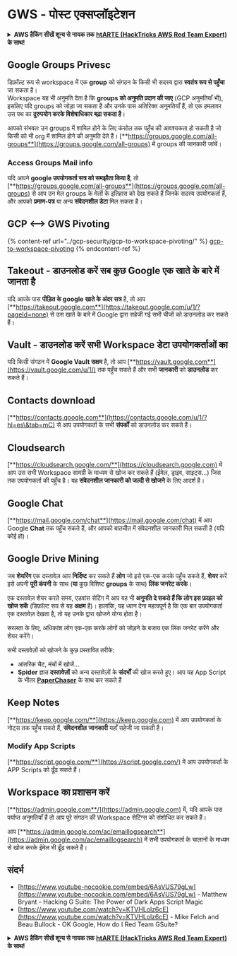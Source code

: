 # GWS - पोस्ट एक्सप्लॉइटेशन

<details>

<summary><strong>AWS हैकिंग सीखें शून्य से नायक तक</strong> <a href="https://training.hacktricks.xyz/courses/arte"><strong>htARTE (HackTricks AWS Red Team Expert)</strong></a><strong> के साथ!</strong></summary>

HackTricks का समर्थन करने के अन्य तरीके:

* यदि आप चाहते हैं कि आपकी **कंपनी का विज्ञापन HackTricks में दिखाई दे** या **HackTricks को PDF में डाउनलोड करें** तो [**सब्सक्रिप्शन प्लान्स**](https://github.com/sponsors/carlospolop) देखें!
* [**आधिकारिक PEASS & HackTricks स्वैग**](https://peass.creator-spring.com) प्राप्त करें
* [**The PEASS Family**](https://opensea.io/collection/the-peass-family) की खोज करें, हमारा विशेष [**NFTs**](https://opensea.io/collection/the-peass-family) संग्रह
* 💬 [**Discord समूह**](https://discord.gg/hRep4RUj7f) में **शामिल हों** या [**telegram समूह**](https://t.me/peass) में या **Twitter** 🐦 पर मुझे **फॉलो** करें [**@carlospolopm**](https://twitter.com/carlospolopm)**.**
* **अपनी हैकिंग ट्रिक्स साझा करें, HackTricks** के [**github repos**](https://github.com/carlospolop/hacktricks) और [**HackTricks Cloud**](https://github.com/carlospolop/hacktricks-cloud) में PRs सबमिट करके.

</details>

## Google Groups Privesc

डिफ़ॉल्ट रूप से workspace में एक **group** को संगठन के किसी भी सदस्य द्वारा **स्वतंत्र रूप से पहुँचा** जा सकता है।\
Workspace यह भी अनुमति देता है कि **groups को अनुमति प्रदान की जाए** (GCP अनुमतियाँ भी), इसलिए यदि groups को जोड़ा जा सकता है और उनके पास अतिरिक्त अनुमतियाँ हैं, तो एक हमलावर उस पथ का **दुरुपयोग करके विशेषाधिकार बढ़ा सकता है**।

आपको संभवतः उन groups में शामिल होने के लिए कंसोल तक पहुँच की आवश्यकता हो सकती है जो किसी को भी org में शामिल होने की अनुमति देते हैं। [**https://groups.google.com/all-groups**](https://groups.google.com/all-groups) में groups की जानकारी जांचें।

### Access Groups Mail info

यदि आपने **google उपयोगकर्ता सत्र को समझौता किया है**, तो [**https://groups.google.com/all-groups**](https://groups.google.com/all-groups) से आप उन मेल groups के मेलों के इतिहास को देख सकते हैं जिनके सदस्य उपयोगकर्ता हैं, और आपको **प्रमाण-पत्र** या अन्य **संवेदनशील डेटा** मिल सकता है।

## GCP <--> GWS Pivoting

{% content-ref url="../gcp-security/gcp-to-workspace-pivoting/" %}
[gcp-to-workspace-pivoting](../gcp-security/gcp-to-workspace-pivoting/)
{% endcontent-ref %}

## Takeout - डाउनलोड करें सब कुछ Google एक खाते के बारे में जानता है

यदि आपके पास **पीड़ित के google खाते के अंदर सत्र** है, तो आप [**https://takeout.google.com**](https://takeout.google.com/u/1/?pageId=none) से उस खाते के बारे में Google द्वारा सहेजी गई सभी चीजों को डाउनलोड कर सकते हैं।

## Vault - डाउनलोड करें सभी Workspace डेटा उपयोगकर्ताओं का

यदि किसी संगठन में **Google Vault सक्षम** है, तो आप [**https://vault.google.com**](https://vault.google.com/u/1/) तक पहुँच सकते हैं और सभी **जानकारी** को **डाउनलोड** कर सकते हैं।

## Contacts download

[**https://contacts.google.com**](https://contacts.google.com/u/1/?hl=es\&tab=mC) से आप उपयोगकर्ता के सभी **संपर्कों** को डाउनलोड कर सकते हैं।

## Cloudsearch

[**https://cloudsearch.google.com/**](https://cloudsearch.google.com) में आप उस सभी Workspace सामग्री के माध्यम से खोज कर सकते हैं (ईमेल, ड्राइव, साइट्स...) जिस तक उपयोगकर्ता की पहुँच है। यह **संवेदनशील जानकारी को जल्दी से खोजने** के लिए आदर्श है।

## Google Chat

[**https://mail.google.com/chat**](https://mail.google.com/chat) में आप Google **Chat** तक पहुँच सकते हैं, और आपको बातचीत में संवेदनशील जानकारी मिल सकती है (यदि कोई हो)।

## Google Drive Mining

जब **शेयरिंग** एक दस्तावेज़ आप **निर्दिष्ट** कर सकते हैं **लोग** जो इसे एक-एक करके पहुँच सकते हैं, **शेयर** करें इसे अपनी **पूरी कंपनी** के साथ (**या** कुछ विशिष्ट **groups** के साथ) **लिंक जनरेट करके**।

एक दस्तावेज़ शेयर करते समय, एडवांस सेटिंग में आप यह भी **अनुमति दे सकते हैं कि लोग इस फ़ाइल को खोज सकें** (डिफ़ॉल्ट रूप से यह **अक्षम** है)। हालांकि, यह ध्यान देना महत्वपूर्ण है कि एक बार उपयोगकर्ता एक दस्तावेज़ देखता है, तो यह उनके द्वारा खोजने योग्य होता है।

सरलता के लिए, अधिकांश लोग एक-एक करके लोगों को जोड़ने के बजाय एक लिंक जनरेट करेंगे और शेयर करेंगे।

सभी दस्तावेज़ों को खोजने के कुछ प्रस्तावित तरीके:

* आंतरिक चैट, मंचों में खोजें...
* **Spider** ज्ञात **दस्तावेज़ों** को अन्य दस्तावेज़ों के **संदर्भों** की खोज करते हुए। आप यह App Script के भीतर [ **PaperChaser**](https://github.com/mandatoryprogrammer/PaperChaser) के साथ कर सकते हैं

## **Keep Notes**

[**https://keep.google.com/**](https://keep.google.com) में आप उपयोगकर्ता के नोट्स तक पहुँच सकते हैं, **संवेदनशील** **जानकारी** यहाँ सहेजी जा सकती है।

### Modify App Scripts

[**https://script.google.com/**](https://script.google.com/) में आप उपयोगकर्ता के APP Scripts को ढूँढ सकते हैं।

## **Workspace का प्रशासन करें**

[**https://admin.google.com**/](https://admin.google.com) में, यदि आपके पास पर्याप्त अनुमतियाँ हैं तो आप पूरे संगठन की Workspace सेटिंग्स को संशोधित कर सकते हैं।

आप [**https://admin.google.com/ac/emaillogsearch**](https://admin.google.com/ac/emaillogsearch) में सभी उपयोगकर्ता के चालानों के माध्यम से खोज करके ईमेल भी ढूँढ सकते हैं।

## संदर्भ

* [https://www.youtube-nocookie.com/embed/6AsVUS79gLw](https://www.youtube-nocookie.com/embed/6AsVUS79gLw) - Matthew Bryant - Hacking G Suite: The Power of Dark Apps Script Magic
* [https://www.youtube.com/watch?v=KTVHLolz6cE](https://www.youtube.com/watch?v=KTVHLolz6cE) - Mike Felch and Beau Bullock - OK Google, How do I Red Team GSuite?

<details>

<summary><strong>AWS हैकिंग सीखें शून्य से नायक तक</strong> <a href="https://training.hacktricks.xyz/courses/arte"><strong>htARTE (HackTricks AWS Red Team Expert)</strong></a><strong> के साथ!</strong></summary>

HackTricks का समर्थन करने के अन्य तरीके:

* यदि आप चाहते हैं कि आपकी **कंपनी का विज्ञापन HackTricks में दिखाई दे** या **HackTricks को PDF में डाउनलोड करें** तो [**सब्सक्रिप्शन प्लान्स**](https://github.com/sponsors/carlospolop) देखें!
* [**आधिकारिक PEASS & HackTricks स्वैग**](https://peass.creator-spring.com) प्राप्त करें
* [**The PEASS Family**](https://opensea.io/collection/the-peass-family) की खोज करें, हमारा विशेष [**NFTs**](https://opensea.io/collection/the-peass-family) संग्रह
* 💬 [**Discord समूह**](https://discord.gg/hRep4RUj7f) में **शामिल हों** या [**telegram समूह**](https://t.me/peass) में या **Twitter** 🐦 पर मुझे **फॉलो** करें [**@carlospolopm**](https://twitter.com/carlospolopm)**.**
* **अपनी हैकिंग ट्रिक्स साझा करें, HackTricks** के [**github repos**](https://github.com/carlospolop/hacktricks) और [**HackTricks Cloud**](https://github.com/carlospolop/hacktricks-cloud) में PRs सबमिट करके.

</details>
